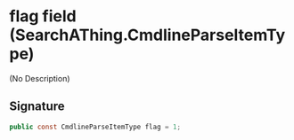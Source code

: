 # flag field (SearchAThing.CmdlineParseItemType)
(No Description)

## Signature
```csharp
public const CmdlineParseItemType flag = 1;
```
